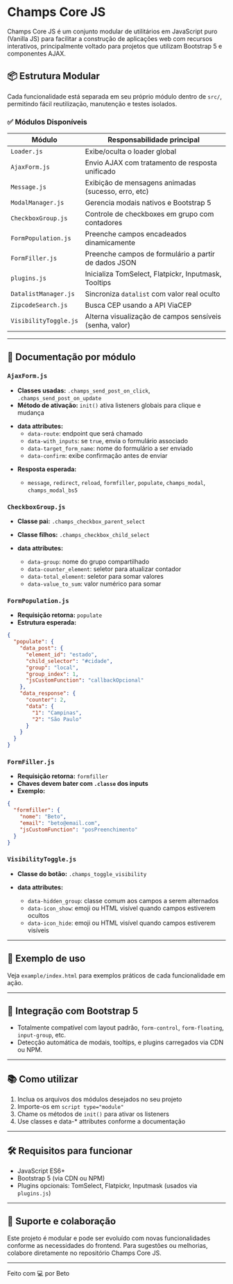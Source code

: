 # Champs Core JS

Champs Core JS é um conjunto modular de utilitários em JavaScript puro (Vanilla JS) para facilitar a construção de aplicações web com recursos interativos, principalmente voltado para projetos que utilizam Bootstrap 5 e componentes AJAX.

## 📦 Estrutura Modular

Cada funcionalidade está separada em seu próprio módulo dentro de `src/`, permitindo fácil reutilização, manutenção e testes isolados.

### ✅ Módulos Disponíveis

| Módulo                | Responsabilidade principal                              |
| --------------------- | ------------------------------------------------------- |
| `Loader.js`           | Exibe/oculta o loader global                            |
| `AjaxForm.js`         | Envio AJAX com tratamento de resposta unificado         |
| `Message.js`          | Exibição de mensagens animadas (sucesso, erro, etc)     |
| `ModalManager.js`     | Gerencia modais nativos e Bootstrap 5                   |
| `CheckboxGroup.js`    | Controle de checkboxes em grupo com contadores          |
| `FormPopulation.js`   | Preenche campos encadeados dinamicamente                |
| `FormFiller.js`       | Preenche campos de formulário a partir de dados JSON    |
| `plugins.js`          | Inicializa TomSelect, Flatpickr, Inputmask, Tooltips    |
| `DatalistManager.js`  | Sincroniza `datalist` com valor real oculto             |
| `ZipcodeSearch.js`    | Busca CEP usando a API ViaCEP                           |
| `VisibilityToggle.js` | Alterna visualização de campos sensíveis (senha, valor) |

---

## 🧩 Documentação por módulo

### `AjaxForm.js`

* **Classes usadas:** `.champs_send_post_on_click`, `.champs_send_post_on_update`
* **Método de ativação:** `init()` ativa listeners globais para clique e mudança
- **data attributes:**
  - `data-route`: endpoint que será chamado
  - `data-with_inputs`: se `true`, envia o formulário associado
  - `data-target_form_name`: nome do formulário a ser enviado
  - `data-confirm`: exibe confirmação antes de enviar

* **Resposta esperada:**

    * `message`, `redirect`, `reload`, `formfiller`, `populate`, `champs_modal`, `champs_modal_bs5`

### `CheckboxGroup.js`

* **Classe pai:** `.champs_checkbox_parent_select`
* **Classe filhos:** `.champs_checkbox_child_select`
* **data attributes:**

    * `data-group`: nome do grupo compartilhado
    * `data-counter_element`: seletor para atualizar contador
    * `data-total_element`: seletor para somar valores
    * `data-value_to_sum`: valor numérico para somar

### `FormPopulation.js`

* **Requisição retorna:** `populate`
* **Estrutura esperada:**

```json
{
  "populate": {
    "data_post": {
      "element_id": "estado",
      "child_selector": "#cidade",
      "group": "local",
      "group_index": 1,
      "jsCustomFunction": "callbackOpcional"
    },
    "data_response": {
      "counter": 2,
      "data": {
        "1": "Campinas",
        "2": "São Paulo"
      }
    }
  }
}
```

### `FormFiller.js`

* **Requisição retorna:** `formfiller`
* **Chaves devem bater com `.classe` dos inputs**
* **Exemplo:**

```json
{
  "formfiller": {
    "nome": "Beto",
    "email": "beto@email.com",
    "jsCustomFunction": "posPreenchimento"
  }
}
```

### `VisibilityToggle.js`

* **Classe do botão:** `.champs_toggle_visibility`
* **data attributes:**

    * `data-hidden_group`: classe comum aos campos a serem alternados
    * `data-icon_show`: emoji ou HTML visível quando campos estiverem ocultos
    * `data-icon_hide`: emoji ou HTML visível quando campos estiverem visíveis

---

## 🧪 Exemplo de uso

Veja `example/index.html` para exemplos práticos de cada funcionalidade em ação.

---

## 🔄 Integração com Bootstrap 5

* Totalmente compatível com layout padrão, `form-control`, `form-floating`, `input-group`, etc.
* Detecção automática de modais, tooltips, e plugins carregados via CDN ou NPM.

---

## 📚 Como utilizar

1. Inclua os arquivos dos módulos desejados no seu projeto
2. Importe-os em `script type="module"`
3. Chame os métodos de `init()` para ativar os listeners
4. Use classes e data-\* attributes conforme a documentação

---

## 🛠 Requisitos para funcionar

* JavaScript ES6+
* Bootstrap 5 (via CDN ou NPM)
* Plugins opcionais: TomSelect, Flatpickr, Inputmask (usados via `plugins.js`)

---

## 💬 Suporte e colaboração

Este projeto é modular e pode ser evoluído com novas funcionalidades conforme as necessidades do frontend. Para sugestões ou melhorias, colabore diretamente no repositório Champs Core JS.

---

Feito com 💻 por Beto
